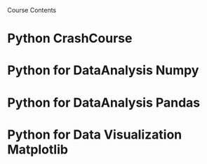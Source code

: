 Course Contents

# Python CrashCourse

# Python for DataAnalysis Numpy

# Python for DataAnalysis Pandas

# Python for Data Visualization Matplotlib
